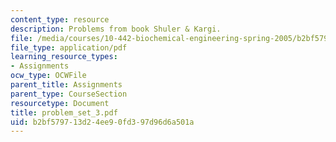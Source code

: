 ```yaml
---
content_type: resource
description: Problems from book Shuler & Kargi.
file: /media/courses/10-442-biochemical-engineering-spring-2005/b2bf579713d24ee90fd397d96d6a501a_problem_set_3.pdf
file_type: application/pdf
learning_resource_types:
- Assignments
ocw_type: OCWFile
parent_title: Assignments
parent_type: CourseSection
resourcetype: Document
title: problem_set_3.pdf
uid: b2bf5797-13d2-4ee9-0fd3-97d96d6a501a
---
```

